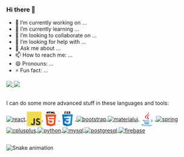 ### Hi there 👋

- 🔭 I’m currently working on ...
- 🌱 I’m currently learning ...
- 👯 I’m looking to collaborate on ...
- 🤔 I’m looking for help with ...
- 💬 Ask me about ...
- 📫 How to reach me: ...
- 😄 Pronouns: ...
- ⚡ Fun fact: ...

<div>
  <a href="https://github.com/PauloVictor310">
    <img height="180em" src="https://github-readme-stats.vercel.app/api?username=PauloVictor310&show_icons=true&theme=dracula&count_private=true"/>
    <img height="180em" src="https://github-readme-stats.vercel.app/api/top-langs/?username=PauloVictor310&layout=compact&langs_count=16&theme=dracula"/>
  </a>
</div>

<div>
  <br>
  
  I can do some more advanced stuff in these languages and tools:  

</div>

<div style="display: inline_block">
    <a href="https://reactjs.org/" target="_blank">
      <img align="center" src="https://cdn.jsdelivr.net/gh/devicons/devicon/icons/react/react-original.svg" alt="react" width="40" height="40"/>
    </a>
    <a href="https://developer.mozilla.org/en-US/docs/Web/JavaScript" target="_blank">
      <img align="center" src="https://raw.githubusercontent.com/devicons/devicon/master/icons/javascript/javascript-original.svg" alt="javascript" width="40" height="40"/>
    </a>
    <a href="https://www.w3.org/html/" target="_blank">
      <img align="center" src="https://raw.githubusercontent.com/devicons/devicon/master/icons/html5/html5-original-wordmark.svg" alt="html5" width="40" height="40"/>
    </a> 
    <a href="https://www.w3schools.com/css/" target="_blank">
      <img align="center" src="https://raw.githubusercontent.com/devicons/devicon/master/icons/css3/css3-original-wordmark.svg" alt="css3" width="40" height="40"/>
    </a>
    <a href="https://getbootstrap.com/" target="_blank">
      <img align="center" src="https://cdn.jsdelivr.net/gh/devicons/devicon/icons/bootstrap/bootstrap-original.svg" alt="bootstrap" width="40" height="40"/>
    </a>
    <a href="https://mui.com/pt/" target="_blank">
      <img align="center" src="https://cdn.jsdelivr.net/gh/devicons/devicon/icons/materialui/materialui-original.svg" alt="materialui" width="40" height="40"/>
    </a>
    <a href="https://www.java.com" target="_blank">
      <img align="center" src="https://raw.githubusercontent.com/devicons/devicon/master/icons/java/java-original.svg" alt="java" width="40" height="40"/>
    </a>
    <a href="https://spring.io/" target="_blank">
      <img align="center" src="https://cdn.jsdelivr.net/gh/devicons/devicon/icons/spring/spring-original.svg" alt="spring" width="40" height="40"/>
    </a>
    <a href="https://www.w3schools.com/cpp/" target="_blank">
      <img align="center" src="https://cdn.jsdelivr.net/gh/devicons/devicon/icons/cplusplus/cplusplus-original.svg" alt="cplusplus" width="40" height="40"/>
    </a>
    <a href="https://nodejs.org/" target="_blank">
      <img align="center" src="https://cdn.jsdelivr.net/gh/devicons/devicon/icons/nodejs/nodejs-original.svg" alt="python" width="40" height="40"/>
    </a>
    <a href="https://www.mysql.com/" target="_blank">
      <img align="center" src="https://cdn.jsdelivr.net/gh/devicons/devicon/icons/mysql/mysql-original.svg" alt="mysql" width="40" height="40"/>
    </a>
    <a href="https://www.postgresql.org/" target="_blank">
      <img align="center" src="https://cdn.jsdelivr.net/gh/devicons/devicon/icons/postgresql/postgresql-original.svg" alt="postgresql" width="40" height="40"/>
    </a>
    <a href="https://firebase.google.com/" target="_blank">
      <img align="center" src="https://www.vectorlogo.zone/logos/firebase/firebase-icon.svg" alt="firebase" width="40" height="40"/>
    </a>
</div>

##

![Snake animation](https://github.com/PauloVictor310/PauloVictor310/blob/output/github-contribution-grid-snake.svg)
